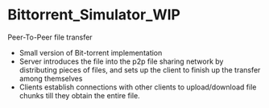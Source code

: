 # Bittorrent_Simulator_WIP
Peer-To-Peer file transfer
- Small version of Bit-torrent implementation
- Server introduces the file into the p2p file sharing network by distributing pieces of files, and sets 
  up the client to finish up the transfer among themselves
- Clients establish connections with other clients to upload/download file chunks till they obtain the entire file. 
